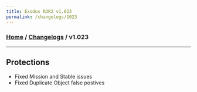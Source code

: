 ```yaml
---
title: Exodus RDR2 v1.023
permalink: /changelogs/1023
---
```

### [Home](/) / [Changelogs](/changelogs) / v1.023
---
## Protections
- Fixed Mission and Stable issues
- Fixed Duplicate Object false postives
